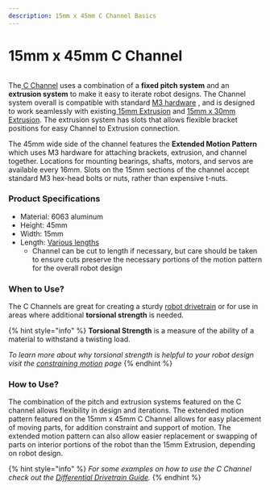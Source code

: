 ```yaml
---
description: 15mm x 45mm C Channel Basics
---
```


# 15mm x 45mm C Channel

<figure><img src="https://2589213514-files.gitbook.io/~/files/v0/b/gitbook-legacy-files/o/assets%2F-M5yw0n8IneF5-9ybLjT%2F-MBkHpl6tI-0P0Lg_bNo%2F-MBkHwyKHZrqmyUCkLn_%2FC%20Channel%20Pinout.png?alt=media&#x26;token=ae267528-7ede-4d6e-b301-bfbc48f59273" alt=""><figcaption></figcaption></figure>

The[ C Channel](https://www.revrobotics.com/competition/ftc/structure/channel/) uses a combination of a **fixed pitch system** and an **extrusion system** to make it easy to iterate robot designs. The Channel system overall is compatible with standard [M3 hardware](https://www.revrobotics.com/ftc/hardware/fasteners/) , and is designed to work seamlessly with existing[ 15mm Extrusion](https://www.revrobotics.com/ftc/structure/15mm-extrusion/) and [15mm x 30mm Extrusion](https://www.revrobotics.com/ftc/structure/15mm-extrusion/). The extrusion system has slots that allows flexible bracket positions for easy Channel to Extrusion connection.&#x20;

The 45mm wide side of the channel features the **Extended Motion Pattern** which uses M3 hardware for attaching brackets, extrusion, and channel together. Locations for mounting bearings, shafts, motors, and servos are available every 16mm. Slots on the 15mm sections of the channel accept standard M3 hex-head bolts or nuts, rather than expensive t-nuts.&#x20;

### Product Specifications&#x20;

* Material: 6063 aluminum
* Height: 45mm
* Width: 15mm
* Length: [Various lengths ](https://www.revrobotics.com/competition/ftc/structure/channel/)
  * Channel can be cut to length if necessary, but care should be taken to ensure cuts preserve the necessary portions of the motion pattern for the overall robot design

### When to Use?

The C Channels are great for creating a sturdy [robot drivetrain](broken-reference) or for use in areas where additional **torsional strength** is needed.&#x20;

{% hint style="info" %}
**Torsional Strength** is a measure of the ability of a material to withstand a twisting load.&#x20;

_To learn more about why torsional strength is helpful to your robot design visit the_ [_constraining motion_](broken-reference) _page_&#x20;
{% endhint %}

### How to Use?

The combination of the pitch and extrusion systems featured on the C channel allows flexibility in design and iterations. The extended motion pattern featured on the 15mm x 45mm C Channel allows for easy placement of moving parts, for addition constraint and support of motion. The extended motion pattern can also allow easier replacement or swapping of parts on interior portions of the robot than the 15mm Extrusion, depending on robot design.

{% hint style="info" %}
_For some examples on how to use the C Channel check out the_ [_Differential Drivetrain Guide_](broken-reference)_._&#x20;
{% endhint %}

##
